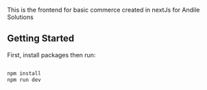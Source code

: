 This is the frontend for basic commerce created in nextJs for Andile Solutions

## Getting Started

First, install packages then run:

```bash

npm install
npm run dev

```

